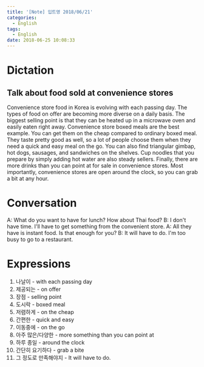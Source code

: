 ```yaml
---
title: '[Note] 입트영 2018/06/21'
categories:
  - English
tags:
  - English
date: 2018-06-25 10:08:33
---
```


# Dictation
## Talk about food sold at convenience stores
Convenience store food in Korea is evolving with each passing day. 
The types of food on offer are becoming more diverse on a daily basis. The biggest selling point is that they can be heated up in a microwave oven and easily eaten right away. Convenience store boxed meals are the best example. You can get them on the cheap compared to ordinary boxed meal. They taste pretty good as well, so a lot of people choose them when they need a quick and easy meal on the go. You can also find triangular gimbap, hot dogs, sausages, and sandwiches on the shelves. Cup noodles that you prepare by simply adding hot water are also steady sellers. Finally, there are more drinks than you can point at for sale in convenience stores. Most importantly, convenience stores are open around the clock, so you can grab a bit at any hour.

# Conversation
A: What do you want to have for lunch? How about Thai food?
B: I don't have time. I'll have to get something from the convenient store.
A: All they have is instant food. Is that enough for you?
B: It will have to do. I'm too busy to go to a restaurant.

# Expressions
1. 나날이 - with each passing day
2. 제공되는 - on offer
3. 장점 - selling point
4. 도시락 - boxed meal
5. 저렴하게 - on the cheap
6. 간편한 - quick and easy
7. 이동중에 - on the go
8. 아주 많은/다양한 - more something than you can point at
9. 하루 종일 - around the clock
10. 간단히 요기하다 - grab a bite
11. 그 정도로 만족해야지 - It will have to do.